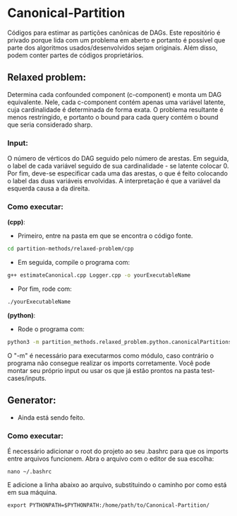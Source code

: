 # Canonical-Partition
Códigos para estimar as partições canônicas de DAGs. Este repositório é privado porque lida com um problema em aberto e portanto é possível que parte dos algoritmos usados/desenvolvidos sejam originais. Além disso, podem conter partes de códigos proprietários.

## Relaxed problem:
Determina cada confounded component (c-component) e monta um DAG equivalente. Nele, cada c-component contém apenas uma variável latente, cuja cardinalidade é determinada de forma exata. O problema resultante é menos restringido, e portanto o bound para cada query contém o bound que seria considerado sharp.

### Input:
O número de vérticos do DAG seguido pelo número de arestas. Em seguida, o label de cada variável seguido de sua cardinalidade - se latente colocar 0. Por fim, deve-se especificar cada uma das arestas, o que é feito colocando o label das duas variáveis envolvidas. A interpretação é que a variável da esquerda causa a da direita.

### Como executar:
**(cpp)**:
- Primeiro, entre na pasta em que se encontra o código fonte.
```bash
cd partition-methods/relaxed-problem/cpp
```
- Em seguida, compile o programa com:
```bash
g++ estimateCanonical.cpp Logger.cpp -o yourExecutableName
```
- Por fim, rode com:
```bash
./yourExecutableName
```

**(python)**:
- Rode o programa com:
```bash
python3 -m partition_methods.relaxed_problem.python.canonicalPartitions
```
O "-m" é necessário para executarmos como módulo, caso contrário o programa não consegue realizar os imports corretamente.
Você pode montar seu próprio input ou usar os que já estão prontos na pasta test-cases/inputs.

## Generator:
- Ainda está sendo feito.

### Como executar:
É necessário adicionar o root do projeto ao seu .bashrc para que os imports entre arquivos funcionem. Abra o arquivo com o editor de sua escolha:
```shell
nano ~/.bashrc
```

E adicione a linha abaixo ao arquivo, substituindo o caminho por como está em sua máquina.
```shell
export PYTHONPATH=$PYTHONPATH:/home/path/to/Canonical-Partition/
```

